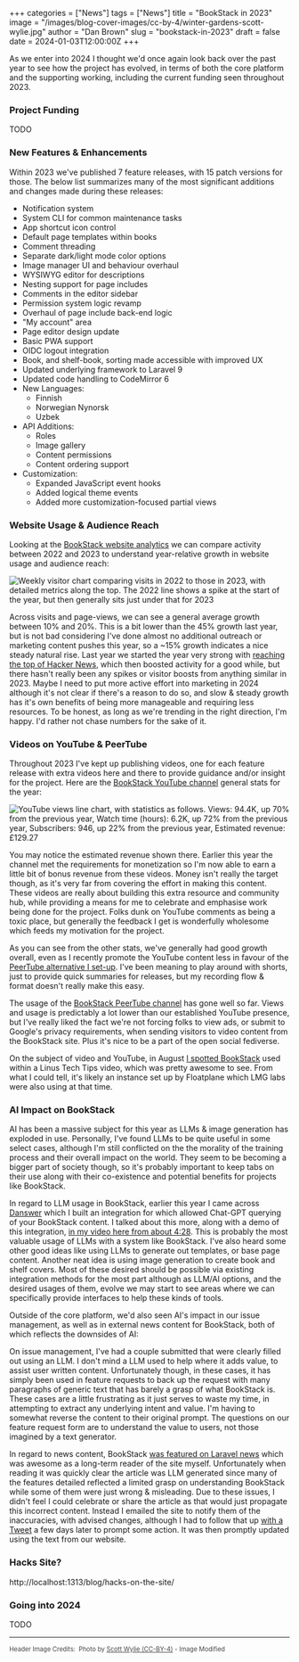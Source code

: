+++
categories = ["News"]
tags = ["News"]
title = "BookStack in 2023"
image = "/images/blog-cover-images/cc-by-4/winter-gardens-scott-wylie.jpg"
author = "Dan Brown"
slug = "bookstack-in-2023"
draft = false
date = 2024-01-03T12:00:00Z
+++

As we enter into 2024 I thought we'd once again look back over the past year to 
see how the project has evolved, in terms of both the core platform and the
supporting working, including the current funding seen throughout 2023.

### Project Funding

TODO

### New Features & Enhancements

Within 2023 we've published 7 feature releases, with 15 patch versions for those.
The below list summarizes many of the most significant additions and changes made during these releases:

- Notification system
- System CLI for common maintenance tasks
- App shortcut icon control
- Default page templates within books
- Comment threading
- Separate dark/light mode color options
- Image manager UI and behaviour overhaul
- WYSIWYG editor for descriptions
- Nesting support for page includes
- Comments in the editor sidebar
- Permission system logic revamp
- Overhaul of page include back-end logic
- "My account" area
- Page editor design update
- Basic PWA support
- OIDC logout integration
- Book, and shelf-book, sorting made accessible with improved UX
- Updated underlying framework to Laravel 9
- Updated code handling to CodeMirror 6
- New Languages:
  - Finnish
  - Norwegian Nynorsk
  - Uzbek
- API Additions:
  - Roles
  - Image gallery
  - Content permissions
  - Content ordering support
- Customization:
  - Expanded JavaScript event hooks
  - Added logical theme events
  - Added more customization-focused partial views


### Website Usage & Audience Reach

Looking at the [BookStack website analytics](https://analytics.bookstackapp.com/bookstackapp.com)
we can compare activity between 2022 and 2023 to understand year-relative growth
in website usage and audience reach:

![Weekly visitor chart comparing visits in 2022 to those in 2023, with detailed metrics along the top. The 2022 line shows a spike at the start of the year, but then generally sits just under that for 2023](/images/2024/01/2023-vs-2022-site-analytics.png)

Across visits and page-views, we can see a general average growth between 10% and 20%.
This is a bit lower than the 45% growth last year, but is not bad considering I've done almost no
additional outreach or marketing content pushes this year, so a ~15% growth indicates
a nice steady natural rise.
Last year we started the year very strong with [reaching the top of Hacker News](https://www.bookstackapp.com/blog/9000-stars-and-the-effects-of-hacker-news/),
which then boosted activity for a good while, but there hasn't really been any spikes or visitor boosts
from anything similar in 2023. 
Maybe I need to put more active effort into marketing in 2024 although it's not clear if there's a reason to do so,
and slow & steady growth has it's own benefits of being more manageable and requiring less resources.
To be honest, as long as we're trending in the right direction, I'm happy. 
I'd rather not chase numbers for the sake of it.

### Videos on YouTube & PeerTube

Throughout 2023 I've kept up publishing videos, one for each feature release with extra videos
here and there to provide guidance and/or insight for the project.
Here are the [BookStack YouTube channel](https://www.youtube.com/c/BookStackApp) general stats for the year:

![YouTube views line chart, with statistics as follows. Views: 94.4K, up 70% from the previous year, Watch time (hours): 6.2K, up 72% from the previous year, Subscribers: 946, up 22% from the previous year, Estimated revenue: £129.27](/images/2024/01/2023-youtube-analytics.png)

You may notice the estimated revenue shown there. Earlier this year the channel met the requirements for monetization
so I'm now able to earn a little bit of bonus revenue from these videos.
Money isn't really the target though, as it's very far from covering the effort in making this content.
These videos are really about building this extra resource and community hub, while providing
a means for me to celebrate and emphasise work being done for the project.
Folks dunk on YouTube comments as being a toxic place, but generally the feedback I get is 
wonderfully wholesome which feeds my motivation for the project.

As you can see from the other stats, we've generally had good growth overall, even as
I recently promote the YouTube content less in favour of the [PeerTube alternative I set-up](https://www.bookstackapp.com/blog/bookstack-on-foss-video/).
I've been meaning to play around with shorts, just to provide quick summaries for releases, but my recording flow & format doesn't really make this easy.

The usage of the [BookStack PeerTube channel](https://foss.video/c/bookstack/videos) has gone well so far.
Views and usage is predictably a lot lower than our established YouTube presence, but I've really liked the fact
we're not forcing folks to view ads, or submit to Google's privacy requirements, when sending visitors to video 
content from the BookStack site. Plus it's nice to be a part of the open social fediverse.

On the subject of video and YouTube, in August [I spotted BookStack](https://fosstodon.org/@danb/110956729212142440)
used within a Linus Tech Tips video, which was pretty awesome to see.
From what I could tell, it's likely an instance set up by Floatplane which LMG labs were also
using at that time.

### AI Impact on BookStack

AI has been a massive subject for this year as LLMs & image generation has exploded in use.
Personally, I've found LLMs to be quite useful in some select cases, although I'm still conflicted on the 
the morality of the training process and their overall impact on the world.
They seem to be becoming a bigger part of society though, so it's probably important to keep tabs on their use
along with their co-existence and potential benefits for projects like BookStack.

In regard to LLM usage in BookStack, earlier this year I came across [Danswer](https://docs.danswer.dev/introduction)
which I built an integration for which allowed Chat-GPT querying of your BookStack content.
I talked about this more, along with a demo of this integration, [in my video here from about 4:28](https://foss.video/w/mB67n8JBBHb9mSMYUM5DED?start=4m28s).
This is probably the most valuable usage of LLMs with a system like BookStack.
I've also heard some other good ideas like using LLMs to generate out templates, or base page content.
Another neat idea is using image generation to create book and shelf covers.
Most of these desired should be possible via existing integration methods for the most part although
as LLM/AI options, and the desired usages of them, evolve we may start to see areas where we can
specifically provide interfaces to help these kinds of tools.

Outside of the core platform, we'd also seen AI's impact in our issue management, as well as in
external news content for BookStack, both of which reflects the downsides of AI:

On issue management, I've had a couple submitted that were clearly filled out using an LLM.
I don't mind a LLM used to help where it adds value, to assist user written content.
Unfortunately though, in these cases, it has simply been used in feature requests to back up the request
with many paragraphs of generic text that has barely a grasp of what BookStack is. 
These cases are a little frustrating as it just serves to waste my time, in attempting to extract any underlying intent
and value. I'm having to somewhat reverse the content to their original prompt.
The questions on our feature request form are to understand the value to users, not those imagined by a text generator.

In regard to news content, BookStack [was featured on Laravel news](https://web.archive.org/web/20231109033107/https%3A%2F%2Flaravel-news.com%2Fbookstack-documentation-wiki-software) which was awesome as a long-term reader of the site myself.
Unfortunately when reading it was quickly clear the article was LLM generated since many of the features detailed
reflected a limited grasp on understanding BookStack while some of them were just wrong & misleading.
Due to these issues, I didn't feel I could celebrate or share the article as that would just propagate this incorrect content.
Instead I emailed the site to notify them of the inaccuracies, with advised changes, although I had to follow that up [with a Tweet](https://twitter.com/bookstack_app/status/1722457925900280074) a few days later to prompt some action. It was then promptly updated using the text from our website.


### Hacks Site?

http://localhost:1313/blog/hacks-on-the-site/

### Going into 2024

TODO

---
  
<span style="font-size: 0.8em;opacity:0.8;">Header Image Credits: &nbsp;<span>Photo by <a href="https://commons.wikimedia.org/wiki/File:Stowe_Landscape_Gardens_Early_Winter_Morning_Frost_10.jpg">Scott Wylie (CC-BY-4)</a> - Image Modified</span></span>